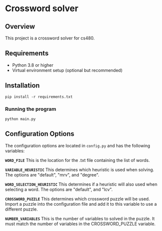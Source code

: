 # Crossword solver

## Overview
This project is a crossword solver for cs480.

## Requirements
- Python 3.8 or higher
- Virtual environment setup (optional but recommended)

## Installation
```
pip install -r requirements.txt
```

### Running the program
```
python main.py
```

## Configuration Options
The configuration options are located in `config.py` and has the following variables:

**`WORD_FILE`** This is the location for the .txt file containing the list of words.

**`VARIABLE_HEURISTIC`** This determines which heuristic is used when solving. The options are "default", "mrv", and "degree".

**`WORD_SELECTION_HEURISTIC`** This determines if a heuristic will also used when selecting a word. The options are "default", and "lcv". 

**`CROSSWORD_PUZZLE`** This determines which crossword puzzle will be used. Import a puzzle into the configuration file and add it to this variable to use a different puzzle.

**`NUMBER_VARIABLES`** This is the number of variables to solved in the puzzle. It must match the number of variables in the CROSSWORD_PUZZLE variable.